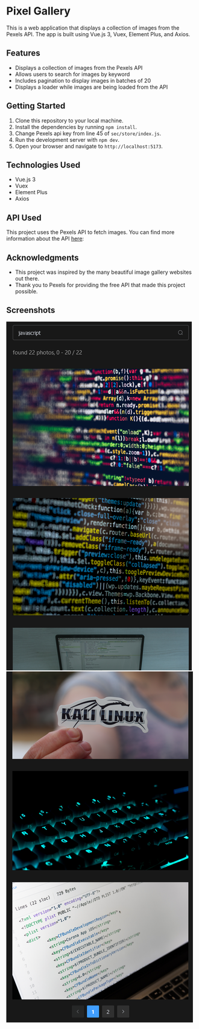 # Pixel Gallery

This is a web application that displays a collection of images from the Pexels API. The app is built using Vue.js 3,
Vuex, Element Plus, and Axios.

## Features

* Displays a collection of images from the Pexels API
* Allows users to search for images by keyword
* Includes pagination to display images in batches of 20
* Displays a loader while images are being loaded from the API

## Getting Started

1. Clone this repository to your local machine.
2. Install the dependencies by running `npm install`.
3. Change Pexels api key from line 45 of `sec/store/index.js`.
4. Run the development server with `npm dev`.
5. Open your browser and navigate to `http://localhost:5173`.

## Technologies Used

* Vue.js 3
* Vuex
* Element Plus
* Axios

## API Used

This project uses the Pexels API to fetch images. You can find more information about the
API [here](https://www.pexels.com):

## Acknowledgments

* This project was inspired by the many beautiful image gallery websites out there.
* Thank you to Pexels for providing the free API that made this project possible.

## Screenshots
![01.png](screenshots/01.png)
![01.png](screenshots/02.png)
